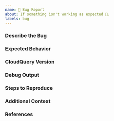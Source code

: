 ```yaml
---
name: 🐛 Bug Report
about: If something isn't working as expected 🤔.
labels: bug
---
```


<!--
    If the feature request is related to a specific provider (aws,gcp,...)
    and not to a general CloudQuery functionality, Please open the bug in the relevant repository.
    Example:
        * https://github.com/cloudquery/cq-provider-aws
        * https://github.com/cloudquery/cq-provider-gcp
        * All other providers/repositories can be found via https://hub.cloudquery.io
 -->

### Describe the Bug
<!-- try to elaborate as much as you can on the bug and the behaviour -->


### Expected Behavior
<!--
What should have happened?
-->


### CloudQuery Version
<!--
Output of `cloudquery version`
-->

### Debug Output
<!--
Full debug output can be obtained by running `cloudquery --enable-console-log --debug`

Debug logs may contain sensitive information. Please review and censor it before posting publicly.
-->

### Steps to Reproduce
<!--
Please list all steps required to reproduce the issue, for example:
```
cloudquery init
cloudquery fetch
```

Also please share any other necessary configuration files like config.hcl
-->

### Additional Context
<!--
Add any other context or examples about the feature request here.
-->

### References
<!--
Link any other relevant PRs or Issues
-->